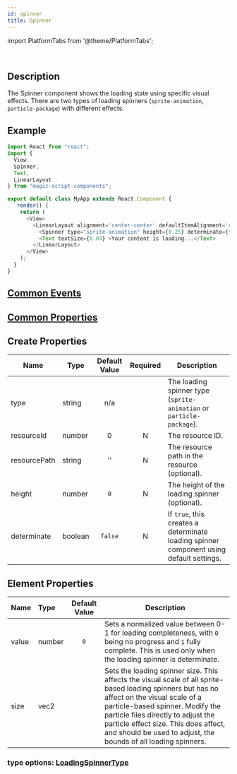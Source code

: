 ```yaml
---
id: spinner
title: Spinner
---
```


import PlatformTabs from '@theme/PlatformTabs';

<PlatformTabs extension='gif' component='spinner' />​

## Description

The Spinner component shows the loading state using specific visual effects. There are two types of loading spinners (`sprite-animation`, `particle-package`) with different effects.

## Example

```javascript
import React from "react";
import {
  View,
  Spinner,
  Text,
  LinearLayout
} from "magic-script-components";

export default class MyApp extends React.Component {
   render() {
    return (
      <View>
        <LinearLayout alignment='center-center' defaultItemAlignment='center-center' defaultItemPadding={[0.05, 0, 0, 0]}>
          <Spinner type="sprite-animation" height={0.25} determinate={false} />
          <Text textSize={0.04} >Your content is loading...</Text>
        </LinearLayout>
      </View>
    );
  }
}
```

## [Common Events](../events/CommonEvents.md)

## [Common Properties](../types/Properties.md)

## Create Properties

| Name         | Type    | Default Value | Required | Description                                                                             |
| ------------ | ------- | :-----------: | :------: | --------------------------------------------------------------------------------------- |
| type         | string  |      n/a      |          | The loading spinner type (`sprite-animation` or `particle-package`).                    |
| resourceId   | number  |       0       |    N     | The resource ID.                                                                        |
| resourcePath | string  |      ''       |    N     | The resource path in the resource (optional).                                           |
| height       | number  |      `0`      |    N     | The height of the loading spinner (optional).                                           |
| determinate  | boolean |    `false`    |    N     | If `true`, this creates a determinate loading spinner component using default settings. |

## Element Properties

| Name  | Type   | Default Value | Description                                                                                                                                                                                                                                                                                                                     |
| :---- | :----- | :-----------: | ------------------------------------------------------------------------------------------------------------------------------------------------------------------------------------------------------------------------------------------------------------------------------------------------------------------------------- |
| value | number |       `0`        | Sets a normalized value between 0-1 for loading completeness, with `0` being no progress and `1` fully complete. This is used only when the loading spinner is determinate.                                                                                                                                                     |
| size  | vec2   |               | Sets the loading spinner size. This affects the visual scale of all sprite-based loading spinners but has no affect on the visual scale of a particle-based spinner. Modify the particle files directly to adjust the particle effect size. This does affect, and should be used to adjust, the bounds of all loading spinners. |

### type options: [LoadingSpinnerType](../types/LoadingSpinnerType.md)
